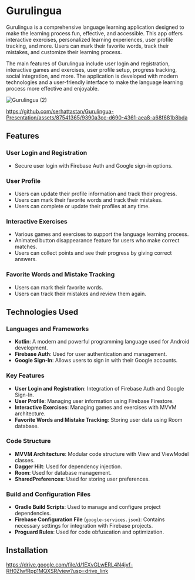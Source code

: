 # Gurulingua

Gurulingua is a comprehensive language learning application designed to make the learning process fun, effective, and accessible. This app offers interactive exercises, personalized learning experiences, user profile tracking, and more. Users can mark their favorite words, track their mistakes, and customize their learning process.

The main features of Gurulingua include user login and registration, interactive games and exercises, user profile setup, progress tracking, social integration, and more. The application is developed with modern technologies and a user-friendly interface to make the language learning process more effective and enjoyable.

![Gurulingua (2)](https://github.com/serhattastan/Gurulingua-Presentation/assets/87541365/c386549c-012f-46b1-a2ea-f2da3c048ab1)


https://github.com/serhattastan/Gurulingua-Presentation/assets/87541365/9390a3cc-d690-4361-aea8-a68f681b8bda



## Features

### User Login and Registration
- Secure user login with Firebase Auth and Google sign-in options.

### User Profile
- Users can update their profile information and track their progress.
- Users can mark their favorite words and track their mistakes.
- Users can complete or update their profiles at any time.

### Interactive Exercises
- Various games and exercises to support the language learning process.
- Animated button disappearance feature for users who make correct matches.
- Users can collect points and see their progress by giving correct answers.

### Favorite Words and Mistake Tracking
- Users can mark their favorite words.
- Users can track their mistakes and review them again.

## Technologies Used

### Languages and Frameworks
- **Kotlin**: A modern and powerful programming language used for Android development.
- **Firebase Auth**: Used for user authentication and management.
- **Google Sign-In**: Allows users to sign in with their Google accounts.

### Key Features
- **User Login and Registration**: Integration of Firebase Auth and Google Sign-In.
- **User Profile**: Managing user information using Firebase Firestore.
- **Interactive Exercises**: Managing games and exercises with MVVM architecture.
- **Favorite Words and Mistake Tracking**: Storing user data using Room database.

### Code Structure
- **MVVM Architecture**: Modular code structure with View and ViewModel classes.
- **Dagger Hilt**: Used for dependency injection.
- **Room**: Used for database management.
- **SharedPreferences**: Used for storing user preferences.

### Build and Configuration Files
- **Gradle Build Scripts**: Used to manage and configure project dependencies.
- **Firebase Configuration File** (`google-services.json`): Contains necessary settings for integration with Firebase projects.
- **Proguard Rules**: Used for code obfuscation and optimization.

## Installation

https://drive.google.com/file/d/1EXvGLwERL4N4jvf-RH0ZlwfRpp1MQXSR/view?usp=drive_link







